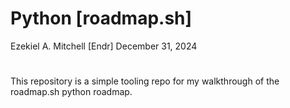 # Python [roadmap.sh]

Ezekiel A. Mitchell [Endr]
December 31, 2024
#
This repository is a simple tooling repo for my walkthrough of the roadmap.sh python roadmap.